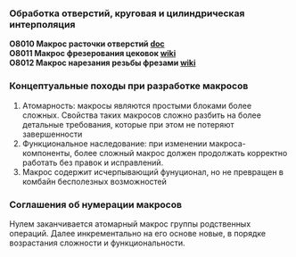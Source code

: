### Обработка отверстий, круговая и цилиндрическая интерполяция
__O8010 Макрос расточки отверстий [doc]([macros/docs/8001.md](https://github.com/chernobuk/cnc-bundle/blob/main/macros/docs/8001.md))__\
__O8011 Макрос фрезерования цековок [wiki](https://gitverse.ru/uway/cnc/wiki/WIKICNC-2)__\
__O8012 Макрос нарезания резьбы фрезами [wiki](https://gitverse.ru/uway/cnc/wiki/WIKICNC-2)__
### Концептуальные походы при разработке макросов
1. Атомарность: макросы являются простыми блоками более сложных. Свойства таких макросов сложно разбить на более детальные требования, которые при этом не потеряют завершенности
2. Функциональное наследование: при изменении макроса-компоненты, более сложный макрос должен продолжать корректно работать без правок и исправлений.
3. Макрос содержит исчерпывающий фунуционал, но не превращен в комбайн бесполезных возможностей

### Соглашения об нумерации макросов
Нулем заканчивается атомарный макрос группы родственных операций. Далее инкрементально на его основе новые, в порядке возрастания сложности и функциональности. 
